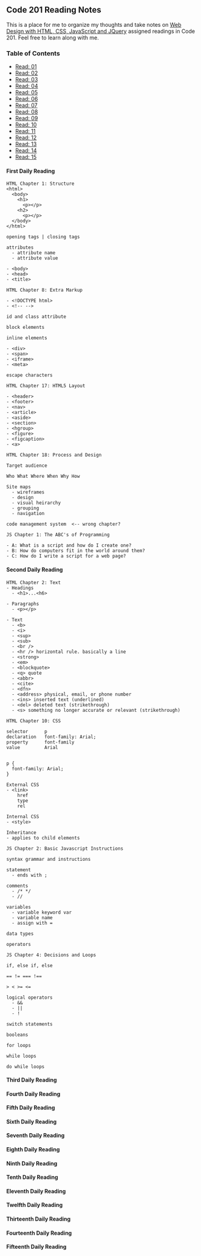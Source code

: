 ## Code 201 Reading Notes

This is a place for me to organize my thoughts and take notes on [Web Design with HTML, CSS, JavaScript and JQuery](https://www.amazon.com/Web-Design-HTML-JavaScript-jQuery/dp/1118907442) assigned readings in Code 201. Feel free to learn along with me.

### Table of Contents
- [Read: 01](#first-daily-reading)
- [Read: 02](#second-daily-reading)
- [Read: 03](#third-daily-reading)
- [Read: 04](#fourth-daily-reading)
- [Read: 05](#fifth-daily-reading)
- [Read: 06](#sixth-daily-reading)
- [Read: 07](#seventh-daily-reading)
- [Read: 08](#eighth-daily-reading)
- [Read: 09](#ninth-daily-reading)
- [Read: 10](#tenth-daily-reading)
- [Read: 11](#eleventh-daily-reading)
- [Read: 12](#twelfth-daily-reading)
- [Read: 13](#thirteenth-daily-reading)
- [Read: 14](#fourteenth-daily-reading)
- [Read: 15](#fifteenth-daily-reading)



#### First Daily Reading

```
HTML Chapter 1: Structure
<html>
  <body>
    <h1>
      <p></p>
    <h2>
      <p></p>
  </body>
</html>

opening tags | closing tags

attributes
  - attribute name
  - attribute value

- <body>
- <head>
- <title>
```
```
HTML Chapter 8: Extra Markup

- <!DOCTYPE html>
- <!-- -->

id and class attribute

block elements

inline elements

- <div>
- <span>
- <iframe>
- <meta>

escape characters
```
```
HTML Chapter 17: HTML5 Layout

- <header>
- <footer>
- <nav>
- <article>
- <aside>
- <section>
- <hgroup>
- <figure>
- <figcaption>
- <a>
```
```
HTML Chapter 18: Process and Design

Target audience

Who What Where When Why How 

Site maps
  - wireframes
  - design
  - visual heirarchy
  - grouping
  - navigation

code management system  <-- wrong chapter?
```
```
JS Chapter 1: The ABC's of Programming

- A: What is a script and how do I create one?
- B: How do computers fit in the world around them?
- C: How do I write a script for a web page?
```

#### Second Daily Reading

```
HTML Chapter 2: Text
- Headings
  - <h1>...<h6>

- Paragraphs
  - <p></p>

- Text
  - <b>
  - <i>
  - <sup>
  - <sub>
  - <br />
  - <hr /> horizontal rule. basically a line
  - <strong>
  - <em>
  - <blockquote>
  - <q> quote
  - <abbr>
  - <cite>
  - <dfn>
  - <address> physical, email, or phone number
  - <ins> inserted text (underlined)
  - <del> deleted text (strikethrough)
  - <s> something no longer accurate or relevant (strikethrough)
  ```
  ```
HTML Chapter 10: CSS
  
  selector      p
  declaration   font-family: Arial;
  property      font-family
  value         Arial

  
  p {
    font-family: Arial;
  }

External CSS
  - <link>
      href
      type
      rel

Internal CSS
  - <style>

Inheritance
  - applies to child elements
```
```
JS Chapter 2: Basic Javascript Instructions

syntax grammar and instructions

statement
  - ends with ;

comments
  - /* */
  - //

variables 
  - variable keyword var
  - variable name
  - assign with = 

data types

operators
```
```
JS Chapter 4: Decisions and Loops

if, else if, else

== != === !==

> < >= <=

logical operators
  - &&
  - ||
  - !

switch statements

booleans

for loops

while loops

do while loops
```


#### Third Daily Reading

#### Fourth Daily Reading

#### Fifth Daily Reading

#### Sixth Daily Reading

#### Seventh Daily Reading

#### Eighth Daily Reading

#### Ninth Daily Reading

#### Tenth Daily Reading

#### Eleventh Daily Reading

#### Twelfth Daily Reading

#### Thirteenth Daily Reading

#### Fourteenth Daily Reading

#### Fifteenth Daily Reading
